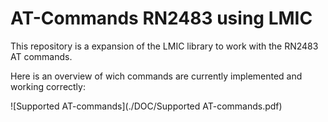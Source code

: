 ﻿# AT-Commands RN2483 using LMIC

This repository is a expansion of the LMIC library to work with the RN2483 AT commands.

Here is an overview of wich commands are currently implemented and working correctly:

![Supported AT-commands](./DOC/Supported AT-commands.pdf)
